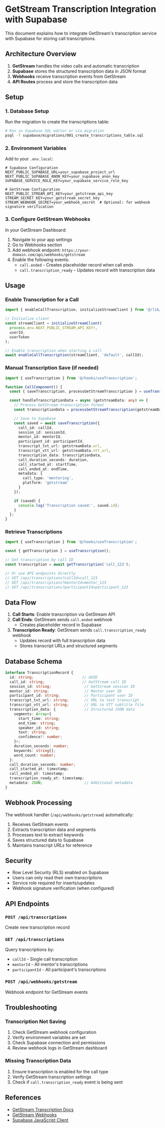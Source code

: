 # GetStream Transcription Integration with Supabase

This document explains how to integrate GetStream's transcription service with Supabase for storing call transcriptions.

## Architecture Overview

1. **GetStream** handles the video calls and automatic transcription
2. **Supabase** stores the structured transcription data in JSON format
3. **Webhooks** receive transcription events from GetStream
4. **API Routes** process and store the transcription data

## Setup

### 1. Database Setup

Run the migration to create the transcriptions table:

```bash
# Run in Supabase SQL editor or via migration
psql -f supabase/migrations/001_create_transcriptions_table.sql
```

### 2. Environment Variables

Add to your `.env.local`:

```env
# Supabase Configuration
NEXT_PUBLIC_SUPABASE_URL=your_supabase_project_url
NEXT_PUBLIC_SUPABASE_ANON_KEY=your_supabase_anon_key
SUPABASE_SERVICE_ROLE_KEY=your_supabase_service_role_key

# GetStream Configuration
NEXT_PUBLIC_STREAM_API_KEY=your_getstream_api_key
STREAM_SECRET_KEY=your_getstream_secret_key
STREAM_WEBHOOK_SECRET=your_webhook_secret  # Optional: for webhook signature verification
```

### 3. Configure GetStream Webhooks

In your GetStream Dashboard:

1. Navigate to your app settings
2. Go to Webhooks section
3. Add webhook endpoint: `https://your-domain.com/api/webhooks/getstream`
4. Enable the following events:
   - `call.ended` - Creates placeholder record when call ends
   - `call.transcription_ready` - Updates record with transcription data

## Usage

### Enable Transcription for a Call

```typescript
import { enableCallTranscription, initializeStreamClient } from '@/lib/getstream-client';

// Initialize client
const streamClient = initializeStreamClient(
  process.env.NEXT_PUBLIC_STREAM_API_KEY!,
  userId,
  userToken
);

// Enable transcription when starting a call
await enableCallTranscription(streamClient, 'default', callId);
```

### Manual Transcription Save (if needed)

```typescript
import { useTranscription } from '@/hooks/useTranscription';

function CallComponent() {
  const { saveTranscription, processGetStreamTranscription } = useTranscription();

  const handleTranscriptionData = async (getstreamData: any) => {
    // Process GetStream transcription format
    const transcriptionData = processGetStreamTranscription(getstreamData);

    // Save to Supabase
    const saved = await saveTranscription({
      call_id: callId,
      session_id: sessionId,
      mentor_id: mentorId,
      participant_id: participantId,
      transcript_txt_url: getstreamData.url,
      transcript_vtt_url: getstreamData.vtt_url,
      transcription_data: transcriptionData,
      call_duration_seconds: duration,
      call_started_at: startTime,
      call_ended_at: endTime,
      metadata: {
        call_type: 'mentoring',
        platform: 'getstream'
      }
    });

    if (saved) {
      console.log('Transcription saved:', saved.id);
    }
  };
}
```

### Retrieve Transcriptions

```typescript
import { useTranscription } from '@/hooks/useTranscription';

const { getTranscription } = useTranscription();

// Get transcription by call ID
const transcription = await getTranscription('call_123');

// Or use API endpoints directly
// GET /api/transcriptions?callId=call_123
// GET /api/transcriptions?mentorId=mentor_123
// GET /api/transcriptions?participantId=participant_123
```

## Data Flow

1. **Call Starts**: Enable transcription via GetStream API
2. **Call Ends**: GetStream sends `call.ended` webhook
   - Creates placeholder record in Supabase
3. **Transcription Ready**: GetStream sends `call.transcription_ready` webhook
   - Updates record with full transcription data
   - Stores transcript URLs and structured segments

## Database Schema

```typescript
interface TranscriptionRecord {
  id: string;                      // UUID
  call_id: string;                 // GetStream call ID
  session_id: string;               // GetStream session ID
  mentor_id: string;                // Mentor user ID
  participant_id: string;           // Participant user ID
  transcript_txt_url: string;       // URL to text transcript
  transcript_vtt_url: string;       // URL to VTT subtitle file
  transcription_data: {             // Structured JSON data
    segments: Array<{
      start_time: string;
      end_time: string;
      speaker_id: string;
      text: string;
      confidence?: number;
    }>;
    duration_seconds: number;
    keywords: string[];
    word_count: number;
  };
  call_duration_seconds: number;
  call_started_at: timestamp;
  call_ended_at: timestamp;
  transcription_ready_at: timestamp;
  metadata: JSON;                   // Additional metadata
}
```

## Webhook Processing

The webhook handler (`/api/webhooks/getstream`) automatically:

1. Receives GetStream events
2. Extracts transcription data and segments
3. Processes text to extract keywords
4. Saves structured data to Supabase
5. Maintains transcript URLs for reference

## Security

- Row Level Security (RLS) enabled on Supabase
- Users can only read their own transcriptions
- Service role required for inserts/updates
- Webhook signature verification (when configured)

## API Endpoints

### `POST /api/transcriptions`
Create new transcription record

### `GET /api/transcriptions`
Query transcriptions by:
- `callId` - Single call transcription
- `mentorId` - All mentor's transcriptions
- `participantId` - All participant's transcriptions

### `POST /api/webhooks/getstream`
Webhook endpoint for GetStream events

## Troubleshooting

### Transcription Not Saving
1. Check GetStream webhook configuration
2. Verify environment variables are set
3. Check Supabase connection and permissions
4. Review webhook logs in GetStream dashboard

### Missing Transcription Data
1. Ensure transcription is enabled for the call type
2. Verify GetStream transcription settings
3. Check if `call.transcription_ready` event is being sent

## References

- [GetStream Transcription Docs](https://getstream.io/video/docs/api/transcribing/calls/)
- [GetStream Webhooks](https://getstream.io/video/docs/api/webhooks/overview/)
- [Supabase JavaScript Client](https://supabase.com/docs/reference/javascript/introduction)